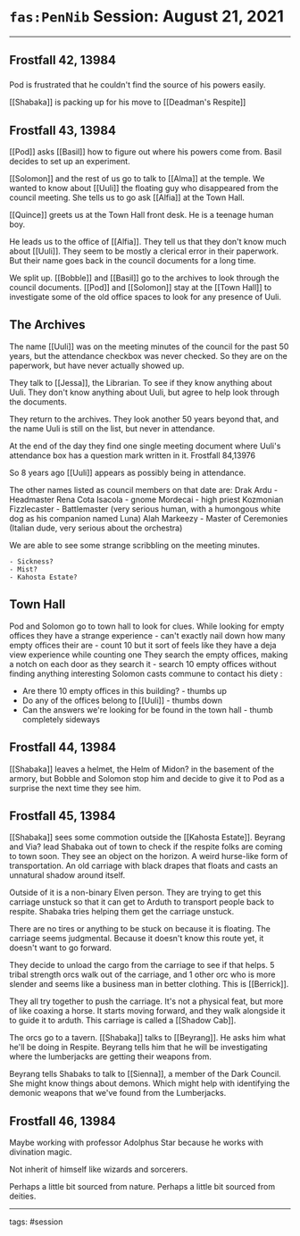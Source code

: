 # `fas:PenNib` Session: August 21, 2021
---

## Frostfall 42, 13984

###

Pod is frustrated that he couldn't find the source of his powers easily. 

[[Shabaka]] is packing up for his move to [[Deadman's Respite]]

## Frostfall 43, 13984
[[Pod]] asks [[Basil]] how to figure out where his powers come from. Basil decides to set up an experiment.

[[Solomon]] and the rest of us go to talk to [[Alma]] at the temple. We wanted to know about [[Uuli]] the floating guy who disappeared from the council meeting. She tells us to go ask [[Alfia]] at the Town Hall.

[[Quince]] greets us at the Town Hall front desk. He is a teenage human boy. 

He leads us to the office of [[Alfia]]. They tell us that they don't know much about [[Uuli]]. They seem to be mostly a clerical error in their paperwork. But their name goes back in the council documents for a long time. 

We split up. [[Bobble]] and [[Basil]] go to the archives to look through the council documents. [[Pod]] and [[Solomon]] stay at the [[Town Hall]] to investigate some of the old office spaces to look for any presence of Uuli.


## The Archives
The name [[Uuli]] was on the meeting minutes of the council for the past 50 years, but the attendance checkbox was never checked. So they are on the paperwork, but have never actually showed up.

They talk to [[Jessa]], the Librarian. To see if they know anything about Uuli. They don't know anything about Uuli, but agree to help look through the documents.

They return to the archives. They look another 50 years beyond that, and the name Uuli is still on the list, but never in attendance.

At the end of the day they find one single meeting document where Uuli's attendance box has a question mark written in it. Frostfall 84,13976

So 8 years ago [[Uuli]] appears as possibly being in attendance.

The other names listed as council members on that date are:
Drak Ardu - Headmaster
Rena Cota
Isacola - gnome
Mordecai - high priest
Kozmonian Fizzlecaster - Battlemaster (very serious human, with a humongous white dog as his companion named Luna)
Alah Markeezy - Master of Ceremonies (Italian dude, very serious about the orchestra)

We are able to see some strange scribbling on the meeting minutes.
```
- Sickness?
- Mist?
- Kahosta Estate?
```

## Town Hall
Pod and Solomon go to town hall to look for clues.
While looking for empty offices they have a strange experience - can't exactly nail down how many empty offices their are - count 10 but it sort of feels like they have a deja view experience while counting one
They search the empty offices, making a notch on each door as they search it - search 10 empty offices without finding anything interesting 
Solomon casts commune to contact his diety :
- Are there 10 empty offices in this building? - thumbs up
- Do any of the offices belong to [[Uuli]] - thumbs down
- Can the answers we're looking for be found in the town hall - thumb completely sideways

## Frostfall 44, 13984
[[Shabaka]] leaves a helmet, the Helm of Midon? in the basement of the armory, but Bobble and Solomon stop him and decide to give it to Pod as a surprise the next time they see him.

## Frostfall 45, 13984
[[Shabaka]] sees some commotion outside the [[Kahosta Estate]]. Beyrang and Via? lead Shabaka out of town to check if the respite folks are coming to town soon. They see an object on the horizon. A weird hurse-like form of transportation. An old carriage with black drapes that floats and casts an unnatural shadow around itself. 

Outside of it is a non-binary Elven person. They are trying to get this carriage unstuck so that it can get to Arduth to transport people back to respite. Shabaka tries helping them get the carriage unstuck.

There are no tires or anything to be stuck on because it is floating. The carriage seems judgmental. Because it doesn't know this route yet, it doesn't want to go forward. 

They decide to unload the cargo from the carriage to see if that helps. 5 tribal strength orcs walk out of the carriage, and 1 other orc who is more slender and seems like a  business man in better clothing. This is [[Berrick]].

They all try together to push the carriage. It's not a physical feat, but more of like coaxing a horse. It starts moving forward, and they walk alongside it to guide it to arduth. This carriage is called a [[Shadow Cab]].

The orcs go to a tavern. [[Shabaka]] talks to [[Beyrang]]. He asks him what he'll be doing in Respite. Beyrang tells him that he will be investigating where the lumberjacks are getting their weapons from.

Beyrang tells Shabaks to talk to [[Sienna]], a member of the Dark Council. She might know things about demons. Which might help with identifying the demonic weapons that we've found from the Lumberjacks.

## Frostfall 46, 13984
Maybe working with professor Adolphus Star because he works with divination magic.

Not inherit of himself like wizards and sorcerers.

Perhaps a little bit sourced from nature.
Perhaps a little bit sourced from deities.


---

tags: #session



